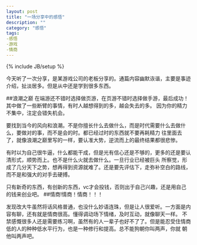 ```yaml
---
layout: post
title: "一场分享中的感悟"
description: ""
category: "感悟"
tags: 
-感悟
-游戏
-情商
---
```

{% include JB/setup %}

今天听了一次分享，是某游戏公司的老板分享的。通篇内容幽默诙谐，主要是事迹介绍，扯淡居多。但是从中还是学到很多东西。

##浪潮之巅
在端游还不错时选择做页游，在页游不错时选择做手游，最后成功！其中做了一些断臂的事情，有时人越想得到的多，越会失去的多。
因为你的精力不集中，注定会错失机会。

要找到当今的风向和浪潮。不是你擅长什么去做什么，而是时代需要什么去做什么，要做对的事，而不是会的时。都已经过时的东西就不要再耗精力
往里面去了，就像浪潮之巅里写的一样，要认准大势，逆流而上的最终结果都很悲惨。

有时以为自己很牛逼，什么都能干成，但是光有信心还是不够的，更多的还是要认清形式，顺势而上。也不是什么火就去做什么。一旦行业已经被巨头
所察觉，形成了几分天下之势，想再得到资源就难了。还是要先评估下，走弥补空白的路线，而不是和强大的对手去硬搏。

只有新奇的东西，有创新的东西，vc才会投钱，否则出于自己兴趣，还是用自己的钱来创业吧。
##情商!情商！情商！！！

发现改大牛虽然将话风格普通，也没什么妙语连珠，但是让人很爱听。一方面是内容有聊，还有就是情商很高。懂得调动场下情绪，及时互动，就像聊天一样。
不禁感慨很多人还是需要练习啊，虽然有的人一辈子也好不了了。但是能忍受住情商低的人的种种低水平行为，也是一种修行和提高。总不能狗朝你叫两声，你就
朝他叫两声吧。


